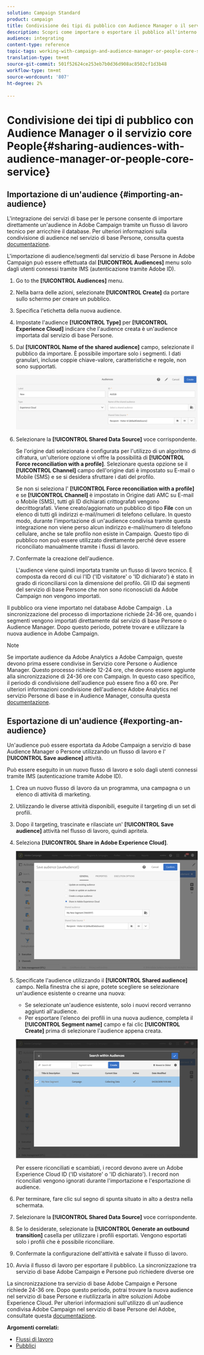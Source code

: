 ```yaml
---
solution: Campaign Standard
product: campaign
title: Condivisione dei tipi di pubblico con Audience Manager o il servizio core People
description: Scopri come importare o esportare il pubblico all'interno delle diverse soluzioni Adobe Experience Cloud.
audience: integrating
content-type: reference
topic-tags: working-with-campaign-and-audience-manager-or-people-core-service
translation-type: tm+mt
source-git-commit: 501f52624ce253eb7b0d36d908ac8502cf1d3b48
workflow-type: tm+mt
source-wordcount: '807'
ht-degree: 2%

---
```



# Condivisione dei tipi di pubblico con Audience Manager o il servizio core People{#sharing-audiences-with-audience-manager-or-people-core-service}

## Importazione di un&#39;audience {#importing-an-audience}

L&#39;integrazione dei servizi di base per le persone consente di importare direttamente un&#39;audience in  Adobe Campaign tramite un flusso di lavoro tecnico per arricchire il database. Per ulteriori informazioni sulla condivisione di audience nel servizio di base Persone, consulta questa [documentazione](https://docs.adobe.com/content/help/en/analytics/components/segmentation/segmentation-workflow/seg-publish.html).

L&#39;importazione di audience/segmenti dal servizio di base Persone in  Adobe Campaign può essere effettuata dal **[!UICONTROL Audiences]** menu solo dagli utenti connessi tramite IMS (autenticazione tramite  Adobe ID).

1. Go to the **[!UICONTROL Audiences]** menu.
1. Nella barra delle azioni, selezionate **[!UICONTROL Create]** da portare sullo schermo per creare un pubblico.
1. Specifica l&#39;etichetta della nuova audience.
1. Impostate l&#39;audience **[!UICONTROL Type]** per **[!UICONTROL Experience Cloud]** indicare che l&#39;audience creata è un&#39;audience importata dal servizio di base Persone.
1. Dal **[!UICONTROL Name of the shared audience]** campo, selezionate il pubblico da importare. È possibile importare solo i segmenti. I dati granulari, incluse coppie chiave-valore, caratteristiche e regole, non sono supportati.

   ![](assets/aam_import_audience.png)

1. Selezionare la **[!UICONTROL Shared Data Source]** voce corrispondente.

   Se l&#39;origine dati selezionata è configurata per l&#39;utilizzo di un algoritmo di cifratura, un&#39;ulteriore opzione vi offre la possibilità di **[!UICONTROL Force reconciliation with a profile]**. Selezionare questa opzione se il **[!UICONTROL Channel]** campo dell&#39;origine dati è impostato su E-mail o Mobile (SMS) e se si desidera sfruttare i dati del profilo.

   Se non si seleziona l&#39; **[!UICONTROL Force reconciliation with a profile]** e se **[!UICONTROL Channel]** è impostato in Origine dati AMC su E-mail o Mobile (SMS), tutti gli ID dichiarati crittografati vengono decrittografati. Viene creato/aggiornato un pubblico di tipo **File** con un elenco di tutti gli indirizzi e-mail/numeri di telefono cellulare. In questo modo, durante l&#39;importazione di un&#39;audience condivisa tramite questa integrazione non viene perso alcun indirizzo e-mail/numero di telefono cellulare, anche se tale profilo non esiste in Campaign. Questo tipo di pubblico non può essere utilizzato direttamente perché deve essere riconciliato manualmente tramite i flussi di lavoro.

1. Confermate la creazione dell&#39;audience.

   L&#39;audience viene quindi importata tramite un flusso di lavoro tecnico. È composta da record di cui l&#39;ID (&#39;ID visitatore&#39; o &#39;ID dichiarato&#39;) è stato in grado di riconciliarsi con la dimensione del profilo. Gli ID dai segmenti del servizio di base Persone che non sono riconosciuti da  Adobe Campaign non vengono importati.

Il pubblico ora viene importato nel database Adobe Campaign . La sincronizzazione del processo di importazione richiede 24-36 ore, quando i segmenti vengono importati direttamente dal servizio di base Persone o  Audience Manager. Dopo questo periodo, potrete trovare e utilizzare la nuova audience in  Adobe Campaign.

>[!NOTE]
>
>Se importate audience da  Adobe Analytics a  Adobe Campaign, queste devono prima essere condivise in Servizio core Persone o  Audience Manager. Questo processo richiede 12-24 ore, che devono essere aggiunte alla sincronizzazione di 24-36 ore con Campaign. In questo caso specifico, il periodo di condivisione dell&#39;audience può essere fino a 60 ore. Per ulteriori informazioni  condivisione dell&#39;audience Adobe Analytics nel servizio Persone di base e in Audience Manager, consulta questa [documentazione](https://docs.adobe.com/content/help/en/analytics/components/segmentation/segmentation-workflow/seg-publish.html).

## Esportazione di un&#39;audience {#exporting-an-audience}

Un&#39;audience può essere esportata da  Adobe Campaign a  servizio di base Audience Manager o Persone utilizzando un flusso di lavoro e l&#39; **[!UICONTROL Save audience]** attività.

Può essere eseguito in un nuovo flusso di lavoro e solo dagli utenti connessi tramite IMS (autenticazione tramite  Adobe ID).

1. Crea un nuovo flusso di lavoro da un programma, una campagna o un elenco di attività di marketing.
1. Utilizzando le diverse attività disponibili, eseguite il targeting di un set di profili.
1. Dopo il targeting, trascinate e rilasciate un&#39; **[!UICONTROL Save audience]** attività nel flusso di lavoro, quindi apritela.
1. Seleziona **[!UICONTROL Share in Adobe Experience Cloud]**.

   ![](assets/aam_save_audience_activity.png)

1. Specificate l&#39;audience utilizzando il **[!UICONTROL Shared audience]** campo. Nella finestra che si apre, potete scegliere se selezionare un&#39;audience esistente o crearne una nuova:

   * Se selezionate un&#39;audience esistente, solo i nuovi record verranno aggiunti all&#39;audience.
   * Per esportare l&#39;elenco dei profili in una nuova audience, completa il **[!UICONTROL Segment name]** campo e fai clic **[!UICONTROL Create]** prima di selezionare l&#39;audience appena creata.

   ![](assets/aam_save_audience_segment_picker.png)

   Per essere riconciliati e scambiati, i record devono avere un Adobe Experience Cloud ID (&#39;ID visitatore&#39; o &#39;ID dichiarato&#39;). I record non riconciliati vengono ignorati durante l&#39;importazione e l&#39;esportazione di audience.

1. Per terminare, fare clic sul segno di spunta situato in alto a destra nella schermata.
1. Selezionare la **[!UICONTROL Shared Data Source]** voce corrispondente.
1. Se lo desiderate, selezionate la **[!UICONTROL Generate an outbound transition]** casella per utilizzare i profili esportati. Vengono esportati solo i profili che è possibile riconciliare.
1. Confermate la configurazione dell&#39;attività e salvate il flusso di lavoro.
1. Avvia il flusso di lavoro per esportare il pubblico. La sincronizzazione tra  servizio di base Adobe Campaign e Persone può richiedere diverse ore

La sincronizzazione tra  servizio di base Adobe Campaign e Persone richiede 24-36 ore. Dopo questo periodo, potrai trovare la nuova audience nel servizio di base Persone e riutilizzarla in altre soluzioni Adobe Experience Cloud. Per ulteriori informazioni sull&#39;utilizzo di un&#39;audience condivisa  Adobe Campaign nel servizio di base Persone del Adobe, consultate questa [documentazione](https://docs.adobe.com/content/help/en/core-services/interface/audiences/t-audience-create.html).

**Argomenti correlati:**

* [Flussi di lavoro](../../automating/using/get-started-workflows.md)
* [Pubblici](../../audiences/using/about-audiences.md)

